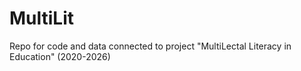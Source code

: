 # MultiLit
Repo for code and data connected to project "MultiLectal Literacy in Education" (2020-2026)
